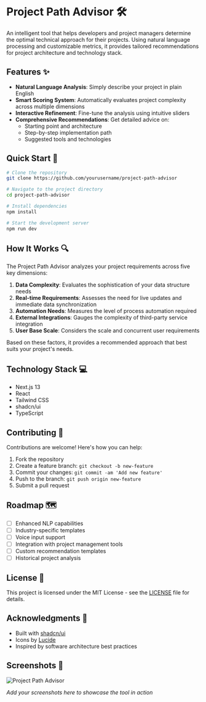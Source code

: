 # Project Path Advisor 🛠️

An intelligent tool that helps developers and project managers determine the optimal technical approach for their projects. Using natural language processing and customizable metrics, it provides tailored recommendations for project architecture and technology stack.

## Features ✨

- **Natural Language Analysis**: Simply describe your project in plain English
- **Smart Scoring System**: Automatically evaluates project complexity across multiple dimensions
- **Interactive Refinement**: Fine-tune the analysis using intuitive sliders
- **Comprehensive Recommendations**: Get detailed advice on:
  - Starting point and architecture
  - Step-by-step implementation path
  - Suggested tools and technologies

## Quick Start 🚀

```bash
# Clone the repository
git clone https://github.com/yourusername/project-path-advisor

# Navigate to the project directory
cd project-path-advisor

# Install dependencies
npm install

# Start the development server
npm run dev
```

## How It Works 🔍

The Project Path Advisor analyzes your project requirements across five key dimensions:

1. **Data Complexity**: Evaluates the sophistication of your data structure needs
2. **Real-time Requirements**: Assesses the need for live updates and immediate data synchronization
3. **Automation Needs**: Measures the level of process automation required
4. **External Integrations**: Gauges the complexity of third-party service integration
5. **User Base Scale**: Considers the scale and concurrent user requirements

Based on these factors, it provides a recommended approach that best suits your project's needs.

## Technology Stack 💻

- Next.js 13
- React
- Tailwind CSS
- shadcn/ui
- TypeScript

## Contributing 🤝

Contributions are welcome! Here's how you can help:

1. Fork the repository
2. Create a feature branch: `git checkout -b new-feature`
3. Commit your changes: `git commit -am 'Add new feature'`
4. Push to the branch: `git push origin new-feature`
5. Submit a pull request

## Roadmap 🗺️

- [ ] Enhanced NLP capabilities
- [ ] Industry-specific templates
- [ ] Voice input support
- [ ] Integration with project management tools
- [ ] Custom recommendation templates
- [ ] Historical project analysis

## License 📝

This project is licensed under the MIT License - see the [LICENSE](LICENSE) file for details.

## Acknowledgments 🙏

- Built with [shadcn/ui](https://ui.shadcn.com/)
- Icons by [Lucide](https://lucide.dev/)
- Inspired by software architecture best practices

## Screenshots 📸

![Project Path Advisor](./screenshots/advisor-demo.png)

*Add your screenshots here to showcase the tool in action*